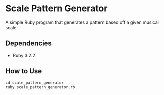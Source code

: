 # Scale Pattern Generator

A simple Ruby program that generates a pattern based off a given musical scale.

## Dependencies

* Ruby 3.2.2

## How to Use

```
cd scale_pattern_generator
ruby scale_pattern_generator.rb
```